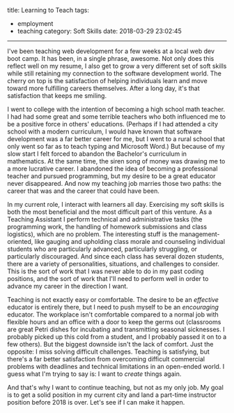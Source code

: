 title: Learning to Teach
tags:
  - employment
  - teaching
category: Soft Skills
date: 2018-03-29 23:02:45
---


I've been teaching web development for a few weeks at a local web dev boot camp. It has been, in a single phrase, awesome. Not only does this reflect well on my resume, I also get to grow a very different set of soft skills while still retaining my connection to the software development world. The cherry on top is the satisfaction of helping individuals learn and move toward more fulfilling careers themselves. After a long day, it's that satisfaction that keeps me smiling.

I went to college with the intention of becoming a high school math teacher. I had had some great and some terrible teachers who both influenced me to be a positive force in others' educations. (Perhaps if I had attended a city school with a modern curriculum, I would have known that software development was a far better career for me, but I went to a rural school that only went so far as to teach typing and Microsoft Word.) But because of my slow start I felt forced to abandon the Bachelor's curriculum in mathematics. At the same time, the siren song of money was drawing me to a more lucrative career. I abandoned the idea of becoming a professional teacher and pursued programming, but my desire to be a great educator never disappeared. And now my teaching job marries those two paths: the career that was and the career that could have been. 

<!-- more -->

In my current role, I interact with learners all day. Exercising my soft skills is both the most beneficial and the most difficult part of this venture. As a Teaching Assistant I perform technical and administrative tasks (the programming work, the handling of homework submissions and class logistics), which are no problem. The interesting stuff is the management-oriented, like gauging and upholding class morale and counseling individual students who are particularly advanced, particularly struggling, or particularly discouraged. And since each class has several dozen students, there are a variety of personalities, situations, and challenges to consider. This is the sort of work that I was never able to do in my past coding positions, and the sort of work that I'll need to perform well in order to advance my career in the direction I want.

Teaching is not exactly easy or comfortable. The desire to be an _effective_ educator is entirely there, but I need to push myself to be an _encouraging_ educator. The workplace isn't comfortable compared to a normal job with flexible hours and an office with a door to keep the germs out (classrooms are great Petri dishes for incubating and transmitting seasonal sicknesses. I probably picked up this cold from a student, and I probably passed it on to a few others). But the biggest downside isn't the lack of comfort. Just the opposite: I miss solving difficult challenges. Teaching is satisfying, but there's a far better satisfaction from overcoming difficult commercial problems with deadlines and technical limitations in an open-ended world. I guess what I'm trying to say is: I want to _create_ things again.

And that's why I want to continue teaching, but not as my only job. My goal is to get a solid position in my current city and land a part-time instructor position before 2018 is over. Let's see if I can make it happen.